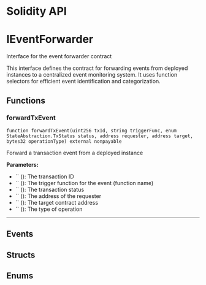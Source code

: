 # Solidity API

# IEventForwarder

Interface for the event forwarder contract

This interface defines the contract for forwarding events from deployed instances
to a centralized event monitoring system. It uses function selectors for efficient
event identification and categorization.




## Functions

### forwardTxEvent

```solidity
function forwardTxEvent(uint256 txId, string triggerFunc, enum StateAbstraction.TxStatus status, address requester, address target, bytes32 operationType) external nonpayable
```

Forward a transaction event from a deployed instance

**Parameters:**
- `` (): The transaction ID
- `` (): The trigger function for the event (function name)
- `` (): The transaction status
- `` (): The address of the requester
- `` (): The target contract address
- `` (): The type of operation



---


## Events


## Structs


## Enums


